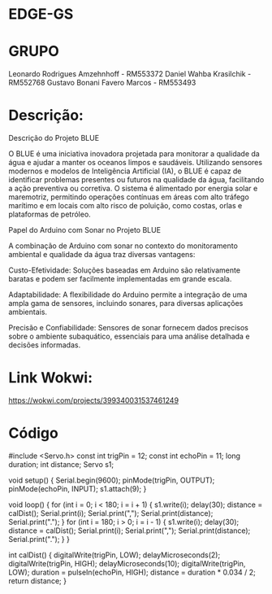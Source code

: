 # EDGE-GS

# GRUPO
Leonardo Rodrigues Amzehnhoff - RM553372
Daniel Wahba Krasilchik - RM552768
Gustavo Bonani Favero Marcos - RM553493

# Descrição:
Descrição do Projeto BLUE 

O BLUE é uma iniciativa inovadora projetada para monitorar a qualidade da água e ajudar a manter os oceanos limpos e saudáveis. Utilizando sensores modernos e modelos de Inteligência Artificial (IA), o BLUE é capaz de identificar problemas presentes ou futuros na qualidade da água, facilitando a ação preventiva ou corretiva. O sistema é alimentado por energia solar e maremotriz, permitindo operações contínuas em áreas com alto tráfego marítimo e em locais com alto risco de poluição, como costas, orlas e plataformas de petróleo. 

Papel do Arduino com Sonar no Projeto BLUE 

A combinação de Arduino com sonar no contexto do monitoramento ambiental e qualidade da água traz diversas vantagens: 

Custo-Efetividade: Soluções baseadas em Arduino são relativamente baratas e podem ser facilmente implementadas em grande escala. 

Adaptabilidade: A flexibilidade do Arduino permite a integração de uma ampla gama de sensores, incluindo sonares, para diversas aplicações ambientais. 

Precisão e Confiabilidade: Sensores de sonar fornecem dados precisos sobre o ambiente subaquático, essenciais para uma análise detalhada e decisões informadas. 

# Link Wokwi:
https://wokwi.com/projects/399340031537461249

# Código

#include <Servo.h>
const int trigPin = 12;
const int echoPin = 11;
long   duration;
int distance;
Servo s1;

void setup() {
  Serial.begin(9600);
  pinMode(trigPin, OUTPUT);
  pinMode(echoPin, INPUT);
  s1.attach(9);
}

void   loop() {
  for (int i = 0; i < 180; i = i + 1) {
    s1.write(i);
    delay(30);
    distance = calDist();
    Serial.print(i);
    Serial.print(",");
    Serial.print(distance);
    Serial.print(".");
  }
  for (int i = 180; i > 0; i = i - 1) {
    s1.write(i);
    delay(30);
    distance = calDist();
    Serial.print(i);
    Serial.print(",");
    Serial.print(distance);
    Serial.print(".");
  }
}

int calDist() {
  digitalWrite(trigPin, LOW);
  delayMicroseconds(2);
  digitalWrite(trigPin, HIGH);
  delayMicroseconds(10);
  digitalWrite(trigPin,   LOW);
  duration =   pulseIn(echoPin, HIGH);
  distance = duration * 0.034 / 2;
  return distance;
}
